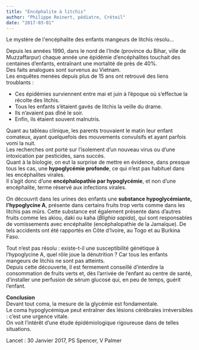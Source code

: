 ```yaml
---
title: "Encéphalite à litchis"
author: "Philippe Reinert, pédiatre, Créteil"
date: "2017-03-01"
---
```


<div class="teaser"><p>Le mystère de l'encéphalite des enfants mangeurs de litchis résolu...</p></div>

Depuis les années 1990, dans le nord de l’Inde (province du Bihar, ville de Muzzaffarpur) chaque année une épidémie d’encéphalites touchait des centaines d’enfants, entraînant une mortalité de près de 40%.  
Des faits analogues sont survenus au Vietnam.  
Les enquêtes menées depuis plus de 15 ans ont retrouvé des liens troublants :

- Ces épidémies surviennent entre mai et juin à l’époque où s’effectue la récolte des litchis.
- Tous les enfants s’étaient gavés de litchis la veille du drame.
- Ils n’avaient pas dîné le soir.
- Enfin, ils étaient souvent malnutris.

Quant au tableau clinique, les parents trouvaient le matin leur enfant comateux, ayant quelquefois des mouvements convulsifs et ayant parfois vomi la nuit.  
Les recherches ont porté sur l’isolement d’un nouveau virus ou d’une intoxication par pesticides, sans succès.  
Quant à la biologie, on eut la surprise de mettre en évidence, dans presque tous les cas, une **hypoglycémie profonde**, ce qui n’est pas habituel dans les encéphalites virales.  
Il s’agit donc d’une **encéphalopathie par hypoglycémie**, et non d’une encéphalite, terme réservé aux infections virales.

On découvrit dans les urines des enfants une **substance hypoglycémiante, l’hypoglycine A**, présente dans certains fruits trop verts comme dans les litchis pas mûrs. Cette substance est également présente dans d’autres fruits comme les akiou, daki ou kaha (*Blighia sapida*), qui sont responsables de vomissements avec encéphalite (encéphalopathie de la Jamaïque). De tels accidents ont été rapportés en Côte d’Ivoire, au Togo et au Burkina Faso.

Tout n’est pas résolu : existe-t-il une susceptibilité génétique à l’hypoglycine A, quel rôle joue la dénutrition ? Car tous les enfants mangeurs de litchis ne sont pas atteints.  
Depuis cette découverte, il est fermement conseillé d’interdire la consommation de fruits verts et, dès l’arrivée de l’enfant au centre de santé, d’installer une perfusion de sérum glucosé qui, en peu de temps, guérit l’enfant.

**Conclusion**  
Devant tout coma, la mesure de la glycémie est fondamentale.  
Le coma hypoglycémique peut entraîner des lésions cérébrales irréversibles : c’est une urgence vitale.  
On voit l’intérêt d’une étude épidémiologique rigoureuse dans de telles situations.

Lancet : 30 Janvier 2017, PS Spencer, V Palmer
